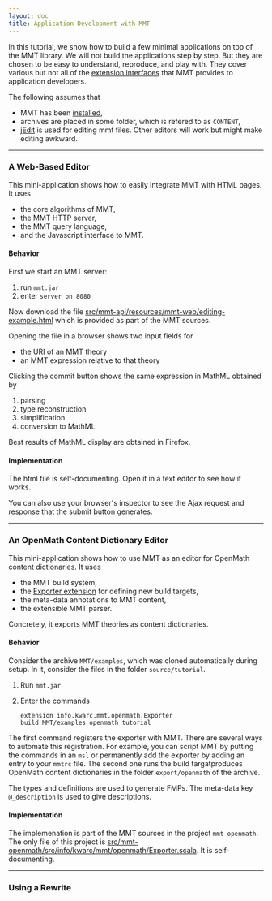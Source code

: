 ```yaml
---
layout: doc
title: Application Development with MMT
---
```


In this tutorial, we show how to build a few minimal applications on top of the MMT library.
We will not build the applications step by step. But they are chosen to be easy to understand, reproduce, and play with.
They cover various but not all of the [extension interfaces](../api/extensions/) that MMT provides to application developers.

The following assumes that

* MMT has been [installed](../../setup),
* archives are placed in some folder, which is refered to as `CONTENT`,
* [jEdit](../../applications/jedit) is used for editing mmt files. <span class="detail">Other editors will work but might make editing awkward.</span>

<hr/>

### A Web-Based Editor

This mini-application shows how to easily integrate MMT with HTML pages.
It uses

* the core algorithms of MMT,
* the MMT HTTP server,
* the MMT query language,
* and the Javascript interface to MMT.

#### Behavior

First we start an MMT server:

 1. run `mmt.jar`
 1. enter `server on 8080`

Now download the file
[src/mmt-api/resources/mmt-web/editing-example.html](https://github.com/UniFormal/MMT/blob/master/src/mmt-api/resources/mmt-web/editing-example.html)
which is provided as part of the MMT sources.

Opening the file in a browser shows two input fields for

 * the URI of an MMT theory
 * an MMT expression relative to that theory

Clicking the commit button shows the same expression in MathML obtained by

 1. parsing
 1. type reconstruction
 1. simplification
 1. conversion to MathML

Best results of MathML display are obtained in Firefox.

#### Implementation

The html file is self-documenting. Open it in a text editor to see how it works.

You can also use your browser's inspector to see the Ajax request and response that the submit button generates.

<hr/>

### An OpenMath Content Dictionary Editor

This mini-application shows how to use MMT as an editor for OpenMath content dictionaries.
It uses

* the MMT build system,
* the [Exporter extension](../api/extensions/) for defining new build targets,
* the meta-data annotations to MMT content,
* the extensible MMT parser.

Concretely, it exports MMT theories as content dictionaries.

#### Behavior

Consider the archive `MMT/examples`, which was cloned automatically during setup.
In it, consider the files in the folder `source/tutorial`.

 1. Run `mmt.jar`
 1. Enter the commands
    
    ```
    extension info.kwarc.mmt.openmath.Exporter
    build MMT/examples openmath tutorial
    ```

The first command registers the exporter with MMT. <span class="detail" markdown="1">There are several ways to automate this registration. For example, you can script MMT by putting the commands in an `msl` or permanently add the exporter by adding an entry to your `mmtrc` file.</span>
The second one runs the build targatproduces OpenMath content dictionaries in the folder `export/openmath` of the archive.

The types and definitions are used to generate FMPs. The meta-data key `@_description` is used to give descriptions.

#### Implementation

The implemenation is part of the MMT sources in the project `mmt-openmath`.
The only file of this project is [src/mmt-openmath/src/info/kwarc/mmt/openmath/Exporter.scala](https://github.com/UniFormal/MMT/blob/master/src/mmt-openmath/src/info/kwarc/mmt/openmath/Exporter.scala).
It is self-documenting.

<hr/>

### Using a Rewrite
